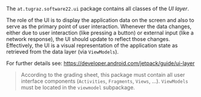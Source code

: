 The `at.tugraz.software22.ui` package contains all classes of the *UI layer*.

The role of the UI is to display the application data on the screen and also to serve as the 
primary point of user interaction. Whenever the data changes, either due to user interaction 
(like pressing a button) or external input (like a network response), the UI should update to 
reflect those changes. Effectively, the UI is a visual representation of the application state as
retrieved from the data layer (via `ViewModels`).

For further details see: https://developer.android.com/jetpack/guide/ui-layer

> According to the grading sheet, this package must contain all user interface components
> (`Activities`, `Fragments`, `Views`, ...).
> `ViewModels` must be located in the `viewmodel` subpackage.